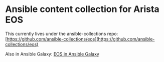 Ansible content collection for Arista EOS
==============================


This currently lives under the ansible-collections repo:
[https://github.com/ansible-collections/eos](https://github.com/ansible-collections/eos)

Also in Ansible Galaxy:
[EOS in Ansible Galaxy](https://galaxy.ansible.com/arista/eos)
